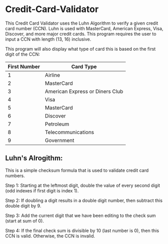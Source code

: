# Credit-Card-Validator

This Credit Card Validator uses the Luhn Algorithm to verify a given credit card number (CCN).
Luhn is used with MasterCard, American Express, Visa, Discover, and more major credit cards.
This program requires the user to input a CCN with length (13, 16) inclusive.

This program will also display what type of card this is based on the first digit of the CCN:


| First Number  | Card Type |
| ------------- | ------------- |
| 1  | Airline  |
| 2  | MasterCard  |
| 3  | American Express or Diners Club  |
| 4  | Visa  |
| 5  | MasterCard  |
| 6  | Discover  |
| 7  | Petroleum  |
| 8  | Telecommunications  |
| 9  | Government  |


## Luhn's Alrogithm:

This is a simple checksum formula that is used to validate credit card numbers. 

Step 1:
Starting at the leftmost digit, double the value of every second digit (odd indexes if first digit is index 1).

Step 2:
If doubling a digit results in a double digit number, then subtract this double digit by 9.

Step 3:
Add the current digit that we have been editing to the check sum (start at sum of 0).

Step 4:
If the final check sum is divisible by 10 (last number is 0), then this CCN is valid. Otherwise, the CCN is invalid.
